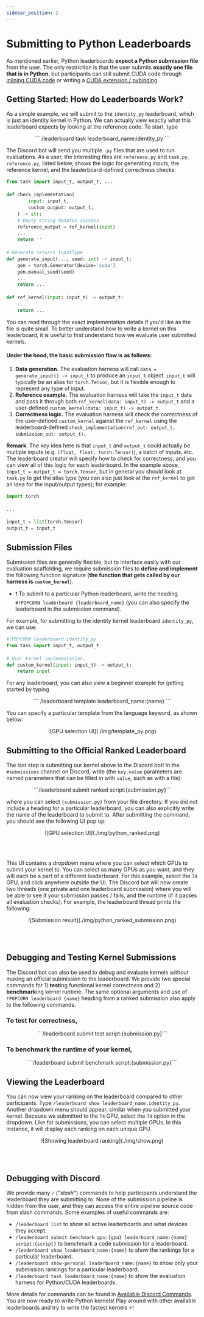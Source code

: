 ```yaml
---
sidebar_position: 2
---
```


# Submitting to Python Leaderboards
As mentioned earlier, Python leaderboards **expect a Python
submission file** from the user. The only restriction is that the user submits **exactly one file that
is in Python**, but participants can still submit CUDA code through [inlining CUDA code](https://pytorch.org/docs/stable/cpp_extension.html#torch.utils.cpp_extension.load_inline) or writing
a [CUDA extension / pybinding](https://pytorch.org/tutorials/advanced/custom_ops_landing_page.html#custom-ops-landing-page).


## Getting Started: How do Leaderboards Work?
As a simple example, we will submit to the `identity_py` leaderboard, which is just an identity kernel in Python. We can
actually view exactly what this leaderboard expects by looking at the reference code. To start, type

<center>
```
/leaderboard task leaderboard_name:identity_py
```
</center>

The Discord bot will send you multiple `.py` files that are used to run
evaluations. As a user, the interesting files are `reference.py` and `task.py`. `reference.py`, listed below, shows the
logic for generating inputs, the reference kernel, and the leaderboard-defined correctness checks:

```python title="reference.py"
from task import input_t, output_t, ...

def check_implementation(
        input: input_t,
        custom_output: output_t,
    ) -> str:
    # Empty string denotes success
    reference_output = ref_kernel(input)
    ...
    return ''

# Generate returns InputType
def generate_input(..., seed: int) -> input_t:
    gen = torch.Generator(device='cuda')
    gen.manual_seed(seed)
    ...
    return ...

def ref_kernel(input: input_t) -> output_t:
    ...
    return ...
```
You can read through the exact implementation details if you'd like as the file is quite small. To
better understand how to write a kernel on this leaderboard, it is useful to first understand how we evaluate user submitted kernels. 


#### Under the hood, the basic submission flow is as follows:
1. **Data generation.** The evaluation harness will call `data = generate_input() -> input_t` to produce an `input_t`
   object. `input_t` will typically be an alias for `torch.Tensor`, but it is flexible enough to represent any type of input.
2. **Reference example.** The evaluation harness will take the `input_t` data and pass it through both
   `ref_kernel(data: input_t) -> output_t` and a user-defined `custom_kernel(data: input_t) -> output_t`.
3. **Correctness logic.** The evaluation harness will check the correctness of the user-defined `custom_kernel` against the
   `ref_kernel` using the leaderboard-defined `check_implementation(ref_out: output_t, submission_out: output_t)`.

**Remark**. The key idea here is that `input_t` and `output_t` could actually be multiple inputs (e.g. `(float, float,
torch.Tensor)`), a batch of inputs, etc. The leaderboard creator will specify how to check for
correctness, and you can view all of this logic for each leaderboard. In the example above,
`input_t = output_t = torch.Tensor`, but in general you should look at `task.py` to get the alias type (you can also just look at 
the `ref_kernel` to get an idea for the input/output types); for example:

```python title="task.py"
import torch

...

input_t = list[torch.Tensor]
output_t = input_t
```

## Submission Files
Submission files are generally flexible, but to interface easily with our evaluation scaffolding, we
require submission files to **define and implement** the following function signature (**the
function that gets called by our harness is `custom_kernel`**).  
* ❗ To submit to a particular Python leaderboard, write the heading `#!POPCORN leaderboard {leaderboard_name}` (you can also specify the leaderboard in the submission command).

For example, for submitting to the identity kernel leaderboard `identity_py`, we can use:

```python title="submission.py"
#!POPCORN leaderboard identity_py
from task import input_t, output_t

# User kernel implementation.
def custom_kernel(input: input_t) -> output_t:
    return input
```

For any leaderboard, you can also view a beginner example for getting started by typing

<center>
```
/leaderboard template leaderboard_name:{name}
```
</center>

You can specify a particular template from the language keyword, as shown below:
<center>![GPU selection UI](./img/template_py.png)</center>

## Submitting to the Official Ranked Leaderboard
The last step is submitting our kernel above to the Discord bot! In the `#submissions` channel on
Discord, write (the `key:value` parameters are named parameters that can be filled in with `value`, such as with a file):

<center>
```/leaderboard submit ranked script:{submission.py}``` 
</center>

where you can select `{submission.py}` from your file directory. If you did not include a heading for 
a particular leaderboard, you can also explicitly write the name of the leaderboard to submit to. After submitting
the command, you should see the following UI pop up:

<center>![GPU selection UI](./img/python_ranked.png)</center>

<br></br>

This UI contains a dropdown menu where you can select which GPUs to submit your kernel to. You can
select as many GPUs as you want, and they will each be a part of a different leaderboard. For this
example, select the `T4` GPU, and click anywhere outside the UI. The Discord bot will now create two threads
(one private and one leaderboard submission) where you will be able to see if your submission passes / fails, 
and the runtime (if it passes all evaluation checks). For example, the leaderboard thread prints the following:

<center>![Submission result](./img/python_ranked_submission.png)</center>

<br></br>

## Debugging and Testing Kernel Submissions
The Discord bot can also be used to debug and evaluate kernels without making an official submission to the
leaderboard. We provide two special commands for 1) **test**ing functional kernel correctness and 2) **benchmark**ing
kernel runtime. The same optional arguments and use of `!POPCORN leaderboard {name}` heading from a ranked submission also
apply to the following commands:

### To test for correctness,
<center>
```/leaderboard submit test script:{submission.py}``` 
</center>

### To benchmark the runtime of your kernel,
<center>
```/leaderboard submit benchmark script:{submission.py}``` 
</center>

## Viewing the Leaderboard
You can now view your ranking on the leaderboard compared to other participants. Type `/leaderboard
show leaderboard_name:identity_py`. Another dropdown menu should appear, similar when you submitted your kernel. 
Because we submitted to the `T4` GPU, select the `T4` option in the dropdown. Like for submissions,
you can select multiple GPUs. In this instance, it will display each ranking on each unique GPU.

<center>![Showing leaderboard ranking](./img/show.png)</center>

<br></br>

## Debugging with Discord
We provide many `/` (*"slash"*) commands to help participants understand the leaderboard they are
submitting to. None of the submission pipeline is hidden from the user, and they can access the
entire pipeline source code from slash commands. Some examples of useful commands are:
* `/leaderboard list` to show all active leaderboards and what devices they accept.
* `/leaderboard submit benchmark gpu:{gpu} leaderboard_name:{name} script:{script}` to benchmark a code submission for a leaderboard.
* `/leaderboard show leaderboard_name:{name}` to show the rankings for a particular leaderboard.
* `/leaderboard show-personal leaderboard_name:{name}` to show only your submission rankings for a particular leaderboard.
* `/leaderboard task leaderboard_name:{name}` to show the evaluation harness for Python/CUDA leaderboards.

More details for commands can be found in [Available Discord Commands](../available-discord-commands). 
You are now ready to write Python kernels! Play around with other available leaderboards and try to write the fastest kernels ⚡!
